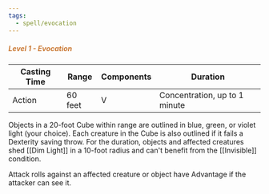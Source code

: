 ```yaml
---
tags:
  - spell/evocation
---
```

##### <span style="color:rgb(203, 123, 55)">*Level 1 - Evocation*</span>

| **Casting Time** | Range   | Components | Duration                      |
| ---------------- | ------- | ---------- | ----------------------------- |
| Action           | 60 feet | V          | Concentration, up to 1 minute |


Objects in a 20-foot Cube within range are outlined in blue, green, or violet light (your choice). Each creature in the Cube is also outlined if it fails a Dexterity saving throw. For the duration, objects and affected creatures shed [[Dim Light]] in a 10-foot radius and can't benefit from the [[Invisible]] condition.  

Attack rolls against an affected creature or object have Advantage if the attacker can see it.